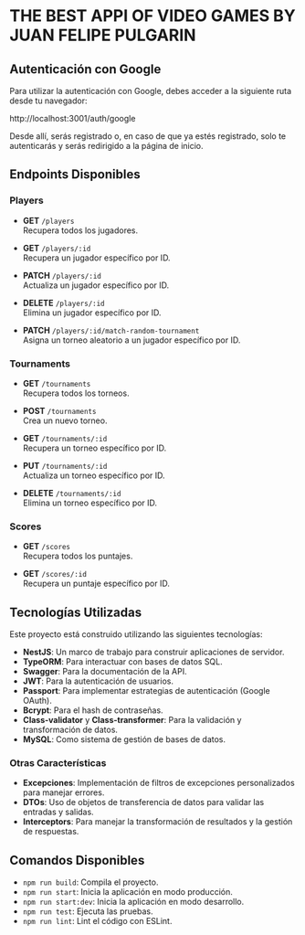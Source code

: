 # THE BEST APPI OF VIDEO GAMES BY JUAN FELIPE PULGARIN 

## Autenticación con Google

Para utilizar la autenticación con Google, debes acceder a la siguiente ruta desde tu navegador:

http://localhost:3001/auth/google


Desde allí, serás registrado o, en caso de que ya estés registrado, solo te autenticarás y serás redirigido a la página de inicio.

## Endpoints Disponibles

### Players

- **GET** `/players`  
  Recupera todos los jugadores.

- **GET** `/players/:id`  
  Recupera un jugador específico por ID.

- **PATCH** `/players/:id`  
  Actualiza un jugador específico por ID.

- **DELETE** `/players/:id`  
  Elimina un jugador específico por ID.

- **PATCH** `/players/:id/match-random-tournament`  
  Asigna un torneo aleatorio a un jugador específico por ID.

### Tournaments

- **GET** `/tournaments`  
  Recupera todos los torneos.

- **POST** `/tournaments`  
  Crea un nuevo torneo.

- **GET** `/tournaments/:id`  
  Recupera un torneo específico por ID.

- **PUT** `/tournaments/:id`  
  Actualiza un torneo específico por ID.

- **DELETE** `/tournaments/:id`  
  Elimina un torneo específico por ID.

### Scores

- **GET** `/scores`  
  Recupera todos los puntajes.

- **GET** `/scores/:id`  
  Recupera un puntaje específico por ID.

## Tecnologías Utilizadas

Este proyecto está construido utilizando las siguientes tecnologías:

- **NestJS**: Un marco de trabajo para construir aplicaciones de servidor.
- **TypeORM**: Para interactuar con bases de datos SQL.
- **Swagger**: Para la documentación de la API.
- **JWT**: Para la autenticación de usuarios.
- **Passport**: Para implementar estrategias de autenticación (Google OAuth).
- **Bcrypt**: Para el hash de contraseñas.
- **Class-validator** y **Class-transformer**: Para la validación y transformación de datos.
- **MySQL**: Como sistema de gestión de bases de datos.

### Otras Características

- **Excepciones**: Implementación de filtros de excepciones personalizados para manejar errores.
- **DTOs**: Uso de objetos de transferencia de datos para validar las entradas y salidas.
- **Interceptors**: Para manejar la transformación de resultados y la gestión de respuestas.

## Comandos Disponibles

- `npm run build`: Compila el proyecto.
- `npm run start`: Inicia la aplicación en modo producción.
- `npm run start:dev`: Inicia la aplicación en modo desarrollo.
- `npm run test`: Ejecuta las pruebas.
- `npm run lint`: Lint el código con ESLint.

